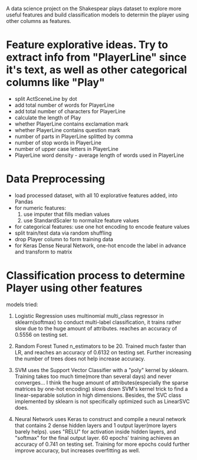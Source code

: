 A data science project on the Shakespear plays dataset to explore more useful features and build classification models to determin the player using other columns as features.


# Feature explorative ideas. Try to extract info from "PlayerLine" since it's text, as well as other categorical columns like "Play"
- split ActSceneLine by dot
- add total number of words for PlayerLine
- add total number of characters for PlayerLine
- calculate the length of Play
- whether PlayerLine contains exclamation mark
- whether PlayerLine contains question mark
- number of parts in PlayerLine splitted by comma
- number of stop words in PlayerLine 
- number of upper case letters in PlayerLine
- PlayerLine word density - average length of words used in PlayerLine


# Data Preprocessing
- load processed dataset, with all 10 explorative features added, into Pandas
- for numeric features:
  1. use imputer that fills median values
  2. use StandardScaler to normalize feature values
- for categorical features: use one hot encoding to encode feature values
- split train/test data via random shuffling
- drop Player column to form training data
- for Keras Dense Neural Network, one-hot encode the label in advance and transform to matrix


# Classification process to determine Player using other features
models tried:
1. Logistic Regression
uses multinomial multi_class regressor in sklearn(softmax) to conduct multi-label classification, it trains rather slow due to the huge amount of attributes.
reaches an accuracy of 0.5556 on testing set.

2. Random Forest
Tuned n_estimators to be 20. Trained much faster than LR, and reaches an accuracy of 0.6132 on testing set.
Further increasing the number of trees does not help increase accuracy.

3. SVM
uses the Support Vector Classifier with a "poly" kernel by sklearn. Training takes too much time(more than several days) and never converges...
I think the huge amount of attributes(especially the sparse matrices by one-hot encoding) slows down SVM's kernel trick to find a linear-separable solution in high dimensions.
Besides, the SVC class implemented by sklearn is not specifically optimized such as LinearSVC does.

4. Neural Network
uses Keras to construct and compile a neural network that contains 2 dense hidden layers and 1 output layer(more layers barely helps).
uses "RELU" for activation inside hidden layers, and "softmax" for the final output layer.
60 epochs' training achieves an accuracy of 0.741 on testing set. Training for more epochs could further improve accuracy, but increases overfitting as well.
